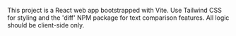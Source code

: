 <!-- Use this file to provide workspace-specific custom instructions to Copilot. For more details, visit https://code.visualstudio.com/docs/copilot/copilot-customization#_use-a-githubcopilotinstructionsmd-file -->

This project is a React web app bootstrapped with Vite. Use Tailwind CSS for styling and the 'diff' NPM package for text comparison features. All logic should be client-side only.
